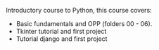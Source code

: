 Introductory course to Python, this course covers:
- Basic fundamentals and OPP (folders 00 - 06).
- Tkinter tutorial and first project
- Tutorial django and first project
 